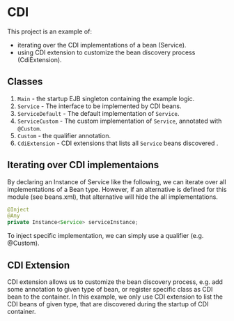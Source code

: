# CDI

This project is an example of: 
- iterating over the CDI implementations of a bean (Service).
- using CDI extension to customize the bean discovery process (CdiExtension).

## Classes

1. `Main` - the startup EJB singleton containing the example logic.
2. `Service` - The interface to be implemented by CDI beans.
3. `ServiceDefault` - The default implementation of `Service`. 
4. `ServiceCustom` - The custom implementation of `Service`, annotated with `@Custom`.
5. `Custom` - the qualifier annotation.
6. `CdiExtension` - CDI extensions that lists all `Service` beans discovered . 

## Iterating over CDI implementaions

By declaring an Instance of Service like the following, we can iterate over all 
implementations of a Bean type. However, if an alternative is defined for this
module (see beans.xml), that alternative will hide the all implementations.

```java
@Inject
@Any
private Instance<Service> serviceInstance;
```

To inject specific implementation, we can simply use a qualifier (e.g. @Custom).

## CDI Extension

CDI extension allows us to customize the bean discovery process, e.g. add some
annotation to given type of bean, or register specific class as CDI bean to the
container. In this example, we only use CDI extension to list the CDI beans of
given type, that are discovered during the startup of CDI container. 
